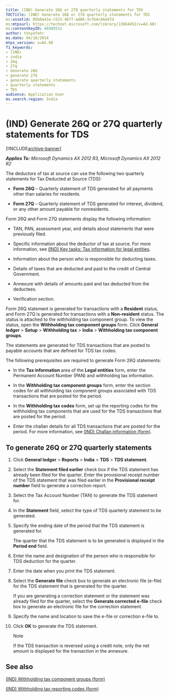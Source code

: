 ```yaml
---
title: (IND) Generate 26Q or 27Q quarterly statements for TDS
TOCTitle: (IND) Generate 26Q or 27Q quarterly statements for TDS
ms:assetid: 05b0a41e-c523-4677-ad86-3c7b4cd4a97d
ms:mtpsurl: https://technet.microsoft.com/library/JJ664451(v=AX.60)
ms:contentKeyID: 49385531
author: tonyafehr
ms.date: 04/18/2014
mtps_version: v=AX.60
f1_keywords:
- (IND)
- india
- 26q
- 27q
- Generate 26Q
- generate 27Q
- generate quarterly statements
- quarterly statements
- TDS
audience: Application User
ms.search.region: India
---
```


# (IND) Generate 26Q or 27Q quarterly statements for TDS 


[!INCLUDE[archive-banner](includes/archive-banner.md)]


_**Applies To:** Microsoft Dynamics AX 2012 R3, Microsoft Dynamics AX 2012 R2_

The deductors of tax at source can use the following two quarterly statements for Tax Deducted at Source (TDS):

  - **Form 26Q** – Quarterly statement of TDS generated for all payments other than salaries for residents.

  - **Form 27Q** – Quarterly statement of TDS generated for interest, dividend, or any other amount payable for nonresidents.

Form 26Q and Form 27Q statements display the following information:

  - TAN, PAN, assessment year, and details about statements that were previously filed.

  - Specific information about the deductor of tax at source. For more information, see [(IND) Key tasks: Tax information for legal entities](ind-key-tasks-tax-information-for-legal-entities.md).

  - Information about the person who is responsible for deducting taxes.

  - Details of taxes that are deducted and paid to the credit of Central Government.

  - Annexure with details of amounts paid and tax deducted from the deductees.

  - Verification section.

Form 26Q statement is generated for transactions with a **Resident** status, and Form 27Q is generated for transactions with a **Non-resident** status. The status is attached to the withholding tax component group. To view the status, open the **Withholding tax component groups** form. Click **General ledger** \> **Setup** \> **Withholding tax** \> **India** \> **Withholding tax component groups**.

The statements are generated for TDS transactions that are posted to payable accounts that are defined for TDS tax codes.

The following prerequisites are required to generate Form 26Q statements:

  - In the **Tax information** area of the **Legal entities** form, enter the Permanent Account Number (PAN) and withholding tax information.

  - In the **Withholding tax component groups** form, enter the section codes for all withholding tax component groups associated with TDS transactions that are posted for the period.

  - In the **Withholding tax codes** form, set up the reporting codes for the withholding tax components that are used for the TDS transactions that are posted for the period.

  - Enter the challan details for all TDS transactions that are posted for the period. For more information, see [(IND) Challan information (form)](https://technet.microsoft.com/library/jj677847\(v=ax.60\)).

## To generate 26Q or 27Q quarterly statements

1.  Click **General ledger** \> **Reports** \> **India** \> **TDS** \> **TDS statement**.

2.  Select the **Statement filed earlier** check box if the TDS statement has already been filed for the quarter. Enter the provisional receipt number of the TDS statement that was filed earlier in the **Provisional receipt number** field to generate a correction report.

3.  Select the Tax Account Number (TAN) to generate the TDS statement for.

4.  In the **Statement** field, select the type of TDS quarterly statement to be generated.

5.  Specify the ending date of the period that the TDS statement is generated for.
    
    The quarter that the TDS statement is to be generated is displayed in the **Period end** field.

6.  Enter the name and designation of the person who is responsible for TDS deduction for the quarter.

7.  Enter the date when you print the TDS statement.

8.  Select the **Generate file** check box to generate an electronic file (e-file) for the TDS statement that is generated for the quarter.
    
    If you are generating a correction statement or the statement was already filed for the quarter, select the **Generate corrected e-file** check box to generate an electronic file for the correction statement.

9.  Specify the name and location to save the e-file or correction e-file to.

10. Click **OK** to generate the TDS statement.
    

    > [!NOTE]
    > <P>If the TDS transaction is reversed using a credit note, only the net amount is displayed for the transaction in the annexure.</P>



## See also

[(IND) Withholding tax component groups (form)](https://technet.microsoft.com/library/jj678017\(v=ax.60\))

[(IND) Withholding tax reporting codes (form)](https://technet.microsoft.com/library/jj664934\(v=ax.60\))

  


